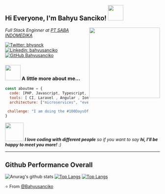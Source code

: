 <h2> Hi Everyone, I'm Bahyu Sanciko! <img src="https://img.icons8.com/cotton/344/laptop-coding.png" width="50"></h2>
<img align='right' src="https://media.giphy.com/media/ieyl9zmCjO4b4t6qoY/giphy.gif" width="230">
<p><em> Full Stack Enginner at <a href="http://www.unb.br">PT SABA INDOMEDIKA</a>
</em></p>

[![Twitter: bhysnck](https://img.shields.io/twitter/follow/bahyusanciko?style=social)](https://twitter.com/bhysnck)
[![Linkedin: bahyusanciko](https://img.shields.io/badge/-bahyusanciko-blue?style=flat-square&logo=Linkedin&logoColor=white&link=https://www.linkedin.com/in/bahyusanciko/)](https://www.linkedin.com/in/bahyusanciko/)
[![GitHub Bahyusanciko](https://img.shields.io/github/followers/bahyusanciko?label=follow&style=social)](https://github.com/bahyusanciko)


### <img src="https://img.icons8.com/ios-glyphs/344/developer.png" width="50"> A little more about me...  

```javascript
const aboutme = {
  code: [PHP, Javascript, Typescript, HTML, CSS , Java],
  tools: [ CI, Laravel , Angular , Ionic, Styled-Components, Docker],
  architecture: ["microservices", "event-driven", "design system pattern"],
  
 challenge: "I am doing the #100DaysOfCode challenge focused on typescript"
}
```

<img src="https://avatars1.githubusercontent.com/u/41245088?s=460&u=baa992aae54c099ac22b91f3781ea0e92ccfb20c&v=4" width="60"> <em><b>I love coding with different people</b> so if you want to say <b>hi, I'll be happy to meet you more!</b> :)</em>

---

## Github Performance Overall
![Anurag's github stats](https://github-readme-stats.vercel.app/api?username=bahyusanciko&show_icons=true&theme=nord)
[![Top Langs](https://github-readme-stats.vercel.app/api/top-langs/?username=bahyusanciko&theme=nord)](https://github.com/bahyusanciko/github-readme-stats)
[![Top Langs](https://github-readme-stats.vercel.app/api/top-langs/?username=bahyusanciko&theme=nord&layout=compact)](https://github.com/bahyusanciko/github-readme-stats)


⭐️ From [@Bahyusanciko](https://github.com/bahyusanciko)
